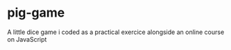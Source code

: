# pig-game
A little dice game i coded as a practical exercice alongside an online course on JavaScript
